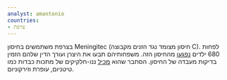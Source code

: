 ```yaml
---
analyst: amantonio
countries:
- צרפת
---
```


בצרפת משתמשים בחיסון Meningitec (חיסון מצומד נגד הזנים מקבוצה C). לפחות 680 ילדים [נפגעו](https://nos-medias.fr/video/vaccin-meningitec-un-lot-juge-dangereux-pour-la-sante-france-3-auvergne) מהחיסון הזה. משפחותיהם תבעו את היצרן ועורך הדין שלהם הזמין בדיקות מעבדה של החיסון. הסתבר שהוא [מכיל](https://www.lci.fr/societe/vaccin-meningitec-des-composants-dangereux-reperes-par-une-analyse-accablante-1507613.html) ננו-חלקיקים של מתכות כבדות כמו טיטניום, עופרת וזירקוניום.
